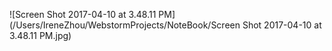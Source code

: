 ![Screen Shot 2017-04-10 at 3.48.11 PM](/Users/IreneZhou/WebstormProjects/NoteBook/Screen Shot 2017-04-10 at 3.48.11 PM.jpg)